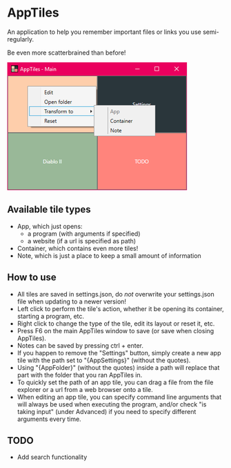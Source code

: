 # AppTiles
An application to help you remember important files or links you use semi-regularly.

Be even more scatterbrained than before!

![AppTiles example](https://raw.githubusercontent.com/Szune/AppTiles/3217b3e4ef40e91b1afc11770a7f469350f75743/Example.png)

## Available tile types
- App, which just opens:
  - a program (with arguments if specified)
  - a website (if a url is specified as path)
- Container, which contains even more tiles!
- Note, which is just a place to keep a small amount of information

## How to use
* All tiles are saved in settings.json, do _not_ overwrite your settings.json file when updating to a newer version!
* Left click to perform the tile's action, whether it be opening its container, starting a program, etc.
* Right click to change the type of the tile, edit its layout or reset it, etc.
* Press F6 on the main AppTiles window to save (or save when closing AppTiles).
* Notes can be saved by pressing ctrl + enter.
* If you happen to remove the "Settings" button, simply create a new app tile with the path set to "{AppSettings}" (without the quotes).
* Using "{AppFolder}" (without the quotes) inside a path will replace that part with the folder that you ran AppTiles in.
* To quickly set the path of an app tile, you can drag a file from the file explorer or a url from a web browser onto a tile.
* When editing an app tile, you can specify command line arguments that will always be used when executing the program, and/or check "is taking input" (under Advanced) if you need to specify different arguments every time.

## TODO
* Add search functionality